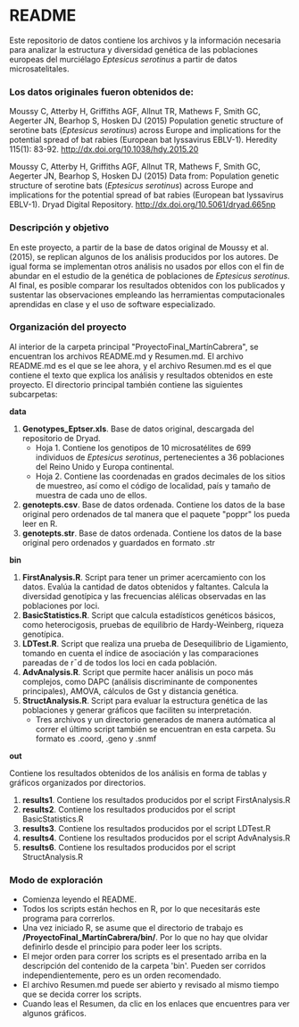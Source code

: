 # README

Este repositorio de datos contiene los archivos y la información necesaria para analizar la estructura y diversidad genética de las poblaciones europeas del murciélago *Eptesicus serotinus* a partir de datos microsatelitales.

### Los datos originales fueron obtenidos de:

Moussy C, Atterby H, Griffiths AGF, Allnut TR, Mathews F, Smith GC, Aegerter JN, Bearhop S, Hosken DJ (2015) Population genetic structure of serotine bats (*Eptesicus serotinus*) across Europe and implications for the potential spread of bat rabies (European bat lyssavirus EBLV-1). Heredity 115(1): 83-92. http://dx.doi.org/10.1038/hdy.2015.20

Moussy C, Atterby H, Griffiths AGF, Allnut TR, Mathews F, Smith GC, Aegerter JN, Bearhop S, Hosken DJ (2015) Data from: Population genetic structure of serotine bats (*Eptesicus serotinus*) across Europe and implications for the potential spread of bat rabies (European bat lyssavirus EBLV-1). Dryad Digital Repository. http://dx.doi.org/10.5061/dryad.665np

### Descripción y objetivo

En este proyecto, a partir de la base de datos original de Moussy et al. (2015), se replican algunos de los análisis producidos por los autores. De igual forma se implementan otros análisis no usados por ellos con el fin de abundar en el estudio de la genética de poblaciones de *Eptesicus serotinus*.
Al final, es posible comparar los resultados obtenidos con los publicados y sustentar las observaciones empleando las herramientas computacionales aprendidas en clase y el uso de software especializado.

### Organización del proyecto

Al interior de la carpeta principal "ProyectoFinal_MartínCabrera", se encuentran los archivos README.md y Resumen.md.
El archivo README.md es el que se lee ahora, y el archivo Resumen.md es el que contiene el texto que explica los análisis y resultados obtenidos en este proyecto.
El directorio principal también contiene las siguientes subcarpetas:

**data**
1. **Genotypes_Eptser.xls**. Base de datos original, descargada del repositorio de Dryad. 
	- Hoja 1. Contiene los genotipos de 10 microsatélites de 699 individuos de *Eptesicus serotinus*, pertenecientes a 36 poblaciones del Reino Unido y Europa continental.
	- Hoja 2. Contiene las coordenadas en grados decimales de los sitios de muestreo, así como el código de localidad, país y tamaño de muestra de cada uno de ellos.
2. **genotepts.csv**. Base de datos ordenada. Contiene los datos de la base original pero ordenados de tal manera que el paquete "poppr" los pueda leer en R.
3. **genotepts.str**. Base de datos ordenada. Contiene los datos de la base original pero ordenados y guardados en formato .str

**bin**
1. **FirstAnalysis.R**. Script para tener un primer acercamiento con los datos. Evalúa la cantidad de datos obtenidos y faltantes. Calcula la diversidad genotípica y las frecuencias alélicas observadas en las poblaciones por loci.
2. **BasicStatistics.R**. Script que calcula estadísticos genéticos básicos, como heterocigosis, pruebas de equilibrio de Hardy-Weinberg, riqueza genotípica. 
3. **LDTest.R**. Script que realiza una prueba de Desequilibrio de Ligamiento, tomando en cuenta el índice de asociación y las comparaciones pareadas de r¯d de todos los loci en cada población.
4. **AdvAnalysis.R**. Script que permite hacer análisis un poco más complejos, como DAPC (análisis discriminante de componentes principales), AMOVA, cálculos de Gst y distancia genética.
5. **StructAnalysis.R**. Script para evaluar la estructura genética de las poblaciones y generar gráficos que faciliten su interpretación.
	- Tres archivos y un directorio generados de manera autómatica al correr el último script también se encuentran en esta carpeta. Su formato es .coord, .geno y .snmf

**out**

Contiene los resultados obtenidos de los análisis en forma de tablas y gráficos organizados por directorios.
1. **results1**. Contiene los resultados producidos por el script FirstAnalysis.R
2. **results2**. Contiene los resultados producidos por el script BasicStatistics.R
3. **results3**. Contiene los resultados producidos por el script LDTest.R
4. **results4**. Contiene los resultados producidos por el script AdvAnalysis.R
5. **results6**. Contiene los resultados producidos por el script StructAnalysis.R

### Modo de exploración

- Comienza leyendo el README.
- Todos los scripts están hechos en R, por lo que necesitarás este programa para correrlos.
- Una vez iniciado R, se asume que el directorio de trabajo es **/ProyectoFinal_MartínCabrera/bin/**. Por lo que no hay que olvidar definirlo desde el principio para poder leer los scripts.
- El mejor orden para correr los scripts es el presentado arriba en la descripción del contenido de la carpeta 'bin'. Pueden ser corridos independientemente, pero es un orden recomendado.
- El archivo Resumen.md puede ser abierto y revisado al mismo tiempo que se decida correr los scripts.
- Cuando leas el Resumen, da clic en los enlaces que encuentres para ver algunos gráficos.